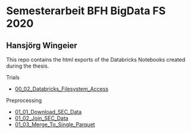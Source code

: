 # Semesterarbeit BFH BigData FS 2020 
## Hansjörg Wingeier


This repo contains the html exports of the Databricks Notebooks created during the thesis.

Trials
* [00_02_Databricks_Filesystem_Access](./00_02_Databricks_Filesystem_Access.html)

Preprocessing
* [01_01_Download_SEC_Data](./01_01_Download_SEC_Data.html)
* [01_02_Join_SEC_Data](./01_02_Join_SEC_Data.html)
* [01_03_Merge_To_Single_Parquet](./01_03_Merge_To_Single_Parquet.html)